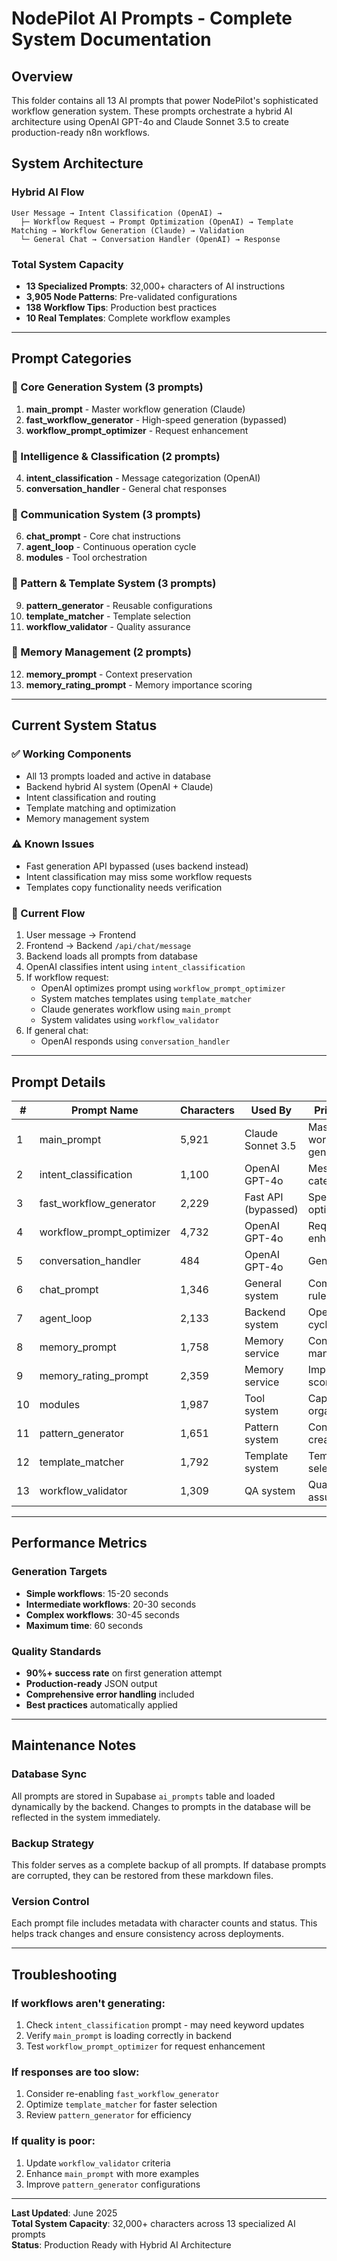 # NodePilot AI Prompts - Complete System Documentation

## **Overview**
This folder contains all 13 AI prompts that power NodePilot's sophisticated workflow generation system. These prompts orchestrate a hybrid AI architecture using OpenAI GPT-4o and Claude Sonnet 3.5 to create production-ready n8n workflows.

## **System Architecture**

### **Hybrid AI Flow**
```
User Message → Intent Classification (OpenAI) → 
  ├─ Workflow Request → Prompt Optimization (OpenAI) → Template Matching → Workflow Generation (Claude) → Validation
  └─ General Chat → Conversation Handler (OpenAI) → Response
```

### **Total System Capacity**
- **13 Specialized Prompts**: 32,000+ characters of AI instructions
- **3,905 Node Patterns**: Pre-validated configurations
- **138 Workflow Tips**: Production best practices
- **10 Real Templates**: Complete workflow examples

---

## **Prompt Categories**

### **🎯 Core Generation System (3 prompts)**
1. **main_prompt** - Master workflow generation (Claude)
2. **fast_workflow_generator** - High-speed generation (bypassed)
3. **workflow_prompt_optimizer** - Request enhancement

### **🧠 Intelligence & Classification (2 prompts)**
4. **intent_classification** - Message categorization (OpenAI)
5. **conversation_handler** - General chat responses

### **💬 Communication System (3 prompts)**
6. **chat_prompt** - Core chat instructions
7. **agent_loop** - Continuous operation cycle
8. **modules** - Tool orchestration

### **🧩 Pattern & Template System (3 prompts)**
9. **pattern_generator** - Reusable configurations
10. **template_matcher** - Template selection
11. **workflow_validator** - Quality assurance

### **🧠 Memory Management (2 prompts)**
12. **memory_prompt** - Context preservation
13. **memory_rating_prompt** - Memory importance scoring

---

## **Current System Status**

### **✅ Working Components**
- All 13 prompts loaded and active in database
- Backend hybrid AI system (OpenAI + Claude)
- Intent classification and routing
- Template matching and optimization
- Memory management system

### **⚠️ Known Issues**
- Fast generation API bypassed (uses backend instead)
- Intent classification may miss some workflow requests
- Templates copy functionality needs verification

### **🔄 Current Flow**
1. User message → Frontend
2. Frontend → Backend `/api/chat/message`
3. Backend loads all prompts from database
4. OpenAI classifies intent using `intent_classification`
5. If workflow request:
   - OpenAI optimizes prompt using `workflow_prompt_optimizer`
   - System matches templates using `template_matcher`
   - Claude generates workflow using `main_prompt`
   - System validates using `workflow_validator`
6. If general chat:
   - OpenAI responds using `conversation_handler`

---

## **Prompt Details**

| # | Prompt Name | Characters | Used By | Primary Role |
|---|-------------|------------|---------|--------------|
| 1 | main_prompt | 5,921 | Claude Sonnet 3.5 | Master workflow generation |
| 2 | intent_classification | 1,100 | OpenAI GPT-4o | Message categorization |
| 3 | fast_workflow_generator | 2,229 | Fast API (bypassed) | Speed optimization |
| 4 | workflow_prompt_optimizer | 4,732 | OpenAI GPT-4o | Request enhancement |
| 5 | conversation_handler | 484 | OpenAI GPT-4o | General chat |
| 6 | chat_prompt | 1,346 | General system | Communication rules |
| 7 | agent_loop | 2,133 | Backend system | Operation cycle |
| 8 | memory_prompt | 1,758 | Memory service | Context management |
| 9 | memory_rating_prompt | 2,359 | Memory service | Importance scoring |
| 10 | modules | 1,987 | Tool system | Capability organization |
| 11 | pattern_generator | 1,651 | Pattern system | Configuration creation |
| 12 | template_matcher | 1,792 | Template system | Template selection |
| 13 | workflow_validator | 1,309 | QA system | Quality assurance |

---

## **Performance Metrics**

### **Generation Targets**
- **Simple workflows**: 15-20 seconds
- **Intermediate workflows**: 20-30 seconds  
- **Complex workflows**: 30-45 seconds
- **Maximum time**: 60 seconds

### **Quality Standards**
- **90%+ success rate** on first generation attempt
- **Production-ready** JSON output
- **Comprehensive error handling** included
- **Best practices** automatically applied

---

## **Maintenance Notes**

### **Database Sync**
All prompts are stored in Supabase `ai_prompts` table and loaded dynamically by the backend. Changes to prompts in the database will be reflected in the system immediately.

### **Backup Strategy**
This folder serves as a complete backup of all prompts. If database prompts are corrupted, they can be restored from these markdown files.

### **Version Control**
Each prompt file includes metadata with character counts and status. This helps track changes and ensure consistency across deployments.

---

## **Troubleshooting**

### **If workflows aren't generating:**
1. Check `intent_classification` prompt - may need keyword updates
2. Verify `main_prompt` is loading correctly in backend
3. Test `workflow_prompt_optimizer` for request enhancement

### **If responses are too slow:**
1. Consider re-enabling `fast_workflow_generator`
2. Optimize `template_matcher` for faster selection
3. Review `pattern_generator` for efficiency

### **If quality is poor:**
1. Update `workflow_validator` criteria
2. Enhance `main_prompt` with more examples
3. Improve `pattern_generator` configurations

---

**Last Updated**: June 2025  
**Total System Capacity**: 32,000+ characters across 13 specialized AI prompts  
**Status**: Production Ready with Hybrid AI Architecture

